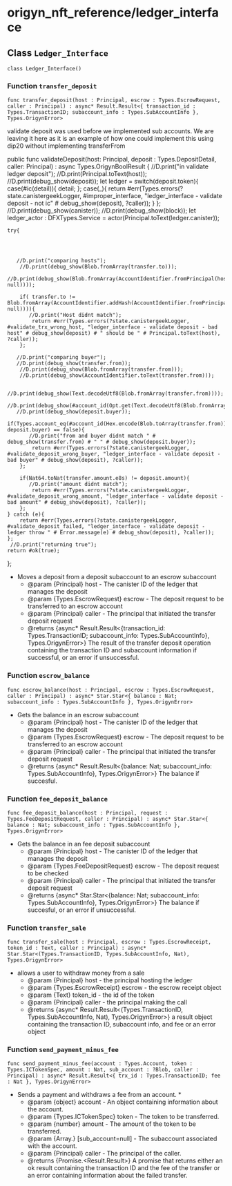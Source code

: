 # origyn_nft_reference/ledger_interface

## Class `Ledger_Interface`

``` motoko no-repl
class Ledger_Interface()
```


### Function `transfer_deposit`
``` motoko no-repl
func transfer_deposit(host : Principal, escrow : Types.EscrowRequest, caller : Principal) : async* Result.Result<{ transaction_id : Types.TransactionID; subaccount_info : Types.SubAccountInfo }, Types.OrigynError>
```

validate deposit was used before we implemented sub accounts. We are leaving it here as it is
   an example of how one could implement this using dip20 without implementing transferFrom

   public func validateDeposit(host: Principal, deposit : Types.DepositDetail, caller: Principal) : async Types.OrigynBoolResult {
     //D.print("in validate ledger deposit");
     //D.print(Principal.toText(host));
     //D.print(debug_show(deposit));
    let ledger = switch(deposit.token){
        case(#ic(detail)){
            detail;
        };
        case(_){
            return #err(Types.errors(?state.canistergeekLogger,  #improper_interface, "ledger_interface - validate deposit - not ic" # debug_show(deposit), ?caller));
        }
    };
     //D.print(debug_show(canister));
     //D.print(debug_show(block));
    let ledger_actor : DFXTypes.Service = actor(Principal.toText(ledger.canister));

    try{




       //D.print("comparing hosts");
        //D.print(debug_show(Blob.fromArray(transfer.to)));
        //D.print(debug_show(Blob.fromArray(AccountIdentifier.fromPrincipal(host, null))));

        if( transfer.to != Blob.fromArray(AccountIdentifier.addHash(AccountIdentifier.fromPrincipal(host, null)))){
           //D.print("Host didnt match");
            return #err(Types.errors(?state.canistergeekLogger,  #validate_trx_wrong_host, "ledger_interface - validate deposit - bad host" # debug_show(deposit) # " should be " # Principal.toText(host), ?caller));
        };

       //D.print("comparing buyer");
       //D.print(debug_show(transfer.from));
        //D.print(debug_show(Blob.fromArray(transfer.from)));
        //D.print(debug_show(AccountIdentifier.toText(transfer.from)));

        //D.print(debug_show(Text.decodeUtf8(Blob.fromArray(transfer.from))));
        //D.print(debug_show(#account_id(Opt.get(Text.decodeUtf8(Blob.fromArray(transfer.from)),""))));
       //D.print(debug_show(deposit.buyer));
        if(Types.account_eq(#account_id(Hex.encode(Blob.toArray(transfer.from))), deposit.buyer) == false){
           //D.print("from and buyer didnt match " # debug_show(transfer.from) # " " # debug_show(deposit.buyer));
            return #err(Types.errors(?state.canistergeekLogger,  #validate_deposit_wrong_buyer, "ledger_interface - validate deposit - bad buyer" # debug_show(deposit), ?caller));
        };

        if(Nat64.toNat(transfer.amount.e8s) != deposit.amount){
           //D.print("amount didnt match");
            return #err(Types.errors(?state.canistergeekLogger,  #validate_deposit_wrong_amount, "ledger_interface - validate deposit - bad amount" # debug_show(deposit), ?caller));
        };
    } catch (e){
        return #err(Types.errors(?state.canistergeekLogger,  #validate_deposit_failed, "ledger_interface - validate deposit - ledger throw " # Error.message(e) # debug_show(deposit), ?caller));
    };
     //D.print("returning true");
    return #ok(true);
  };
* Moves a deposit from a deposit subaccount to an escrow subaccount
  * @param {Principal} host - The canister ID of the ledger that manages the deposit
  * @param {Types.EscrowRequest} escrow - The deposit request to be transferred to an escrow account
  * @param {Principal} caller - The principal that initiated the transfer deposit request
  * @returns {async* Result.Result<{transaction_id: Types.TransactionID; subaccount_info: Types.SubAccountInfo}, Types.OrigynError>} The result of the transfer deposit operation containing the transaction ID and subaccount information if successful, or an error if unsuccessful.


### Function `escrow_balance`
``` motoko no-repl
func escrow_balance(host : Principal, escrow : Types.EscrowRequest, caller : Principal) : async* Star.Star<{ balance : Nat; subaccount_info : Types.SubAccountInfo }, Types.OrigynError>
```

* Gets the balance in an escrow subaccount
  * @param {Principal} host - The canister ID of the ledger that manages the deposit
  * @param {Types.EscrowRequest} escrow - The deposit request to be transferred to an escrow account
  * @param {Principal} caller - The principal that initiated the transfer deposit request
  * @returns {async* Result.Result<{balance: Nat; subaccount_info: Types.SubAccountInfo}, Types.OrigynError>} The balance if succesful.


### Function `fee_deposit_balance`
``` motoko no-repl
func fee_deposit_balance(host : Principal, request : Types.FeeDepositRequest, caller : Principal) : async* Star.Star<{ balance : Nat; subaccount_info : Types.SubAccountInfo }, Types.OrigynError>
```

* Gets the balance in an fee deposit subaccount
  * @param {Principal} host - The canister ID of the ledger that manages the deposit
  * @param {Types.FeeDepositRequest} escrow - The deposit request to be checked
  * @param {Principal} caller - The principal that initiated the transfer deposit request
  * @returns {async* Star.Star<{balance: Nat; subaccount_info: Types.SubAccountInfo}, Types.OrigynError>} The balance if succesful, or an error if unsuccessful.


### Function `transfer_sale`
``` motoko no-repl
func transfer_sale(host : Principal, escrow : Types.EscrowReceipt, token_id : Text, caller : Principal) : async* Star.Star<(Types.TransactionID, Types.SubAccountInfo, Nat), Types.OrigynError>
```

* allows a user to withdraw money from a sale
  * @param {Principal} host - the principal hosting the ledger
  * @param {Types.EscrowReceipt} escrow - the escrow receipt object
  * @param {Text} token_id - the id of the token
  * @param {Principal} caller - the principal making the call
  * @returns {async* Result.Result<(Types.TransactionID, Types.SubAccountInfo, Nat), Types.OrigynError>} a result object containing the transaction ID, subaccount info, and fee or an error object


### Function `send_payment_minus_fee`
``` motoko no-repl
func send_payment_minus_fee(account : Types.Account, token : Types.ICTokenSpec, amount : Nat, sub_account : ?Blob, caller : Principal) : async* Result.Result<{ trx_id : Types.TransactionID; fee : Nat }, Types.OrigynError>
```

* Sends a payment and withdraws a fee from an account.
  *
  * @param {object} account - An object containing information about the account.
  * @param {Types.ICTokenSpec} token - The token to be transferred.
  * @param {number} amount - The amount of the token to be transferred.
  * @param {Array.<number>} [sub_account=null] - The subaccount associated with the account.
  * @param {Principal} caller - The principal of the caller.
  * @returns {Promise.<Result.Result>} A promise that returns either an ok result containing the transaction ID and the fee of the transfer or an error containing information about the failed transfer.
